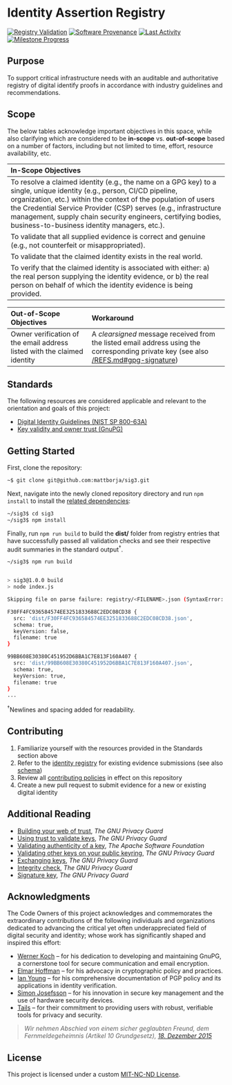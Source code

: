 # Identity Assertion Registry
[![Registry Validation](https://img.shields.io/github/actions/workflow/status/mattborja/sig3/ci.yml?style=for-the-badge&labelColor=333333&color=007ec6&logo=github&logoColor=ffffff&label=Registry+Validation)](https://github.com/mattborja/sig3/actions/workflows/ci.yml)
[![Software Provenance](https://img.shields.io/badge/%E2%98%B0-007ec6?style=for-the-badge&logo=github&label=Software+Provenance&labelColor=333333)](https://github.com/mattborja/sig3/attestations/)
[![Last Activity](https://img.shields.io/github/last-commit/mattborja/sig3?style=for-the-badge&labelColor=333333&color=007ec6&logo=github&logoColor=ffffff&label=Last+Activity)](https://github.com/mattborja/sig3/pulse)
[![Milestone Progress](https://img.shields.io/github/milestones/progress/mattborja/sig3/1?style=for-the-badge&labelColor=333333&color=007ec6&logo=github&logoColor=ffffff&label=Milestone+Progress)](https://github.com/mattborja/sig3/milestones)

## Purpose
To support critical infrastructure needs with an auditable and authoritative registry of digital identify proofs in accordance with industry guidelines and recommendations.

## Scope
The below tables acknowledge important objectives in this space, while also clarifying which are considered to be **in-scope** vs. **out-of-scope** based on a number of factors, including but not limited to time, effort, resource availability, etc.

| In-Scope Objectives |
|:---|
| To resolve a claimed identity (e.g., the name on a GPG key) to a single, unique identity (e.g., person, CI/CD pipeline, organization, etc.) within the context of the population of users the Credential Service Provider (CSP) serves (e.g., infrastructure management, supply chain security engineers, certifying bodies, business-to-business identity managers, etc.). |
| To validate that all supplied evidence is correct and genuine (e.g., not counterfeit or misappropriated). |
| To validate that the claimed identity exists in the real world. |
| To verify that the claimed identity is associated with either: a) the real person supplying the identity evidence, or b) the real person on behalf of which the identity evidence is being provided. |

| Out-of-Scope Objectives | Workaround |
|:---|:---|
| Owner verification of the email address listed with the claimed identity | A *clearsigned* message received from the listed email address using the corresponding private key (see also [/REFS.md#gpg-signature](/REFS.md#gpg-signature)) |

## Standards
The following resources are considered applicable and relevant to the orientation and goals of this project:
- [Digital Identity Guidelines (NIST SP 800-63A)](https://pages.nist.gov/800-63-3/sp800-63a.html)
- [Key validity and owner trust (GnuPG)](https://www.gnupg.org/gph/en/manual/x334.html)

## Getting Started
First, clone the repository:
```bash
~$ git clone git@github.com:mattborja/sig3.git
```

Next, navigate into the newly cloned repository directory and run `npm install` to install the [related dependencies](/package.json):
```bash
~/sig3$ cd sig3
~/sig3$ npm install
```

Finally, run `npm run build` to build the **dist/** folder from registry entries that have successfully passed all validation checks and see their respective audit summaries in the standard output<sup>†</sup>.
```bash
~/sig3$ npm run build


> sig3@1.0.0 build
> node index.js

Skipping file on parse failure: registry/<FILENAME>.json (SyntaxError: Expected double-quoted property name in JSON at position 1474 (line 16 column 5))

F30FF4FC936584574EE3251833688C2EDC08CD38 {
  src: 'dist/F30FF4FC936584574EE3251833688C2EDC08CD38.json',
  schema: true,
  keyVersion: false,
  filename: true
}

99BB608E30380C451952D6BBA1C7E813F160A407 {
  src: 'dist/99BB608E30380C451952D6BBA1C7E813F160A407.json',
  schema: true,
  keyVersion: true,
  filename: true
}
...
```
<sup>†</sup>Newlines and spacing added for readability.

## Contributing
1. Familiarize yourself with the resources provided in the Standards section above
2. Refer to the [identity registry](/registry/) for existing evidence submissions (see also [schema](/SCHEMA.md))
3. Review all [contributing policies](/COMPLIANCE.md) in effect on this repository
4. Create a new pull request to submit evidence for a new or existing digital identity

## Additional Reading
- [Building your web of trust](https://www.gnupg.org/gph/en/manual/x547.html), *The GNU Privacy Guard*
- [Using trust to validate keys](https://www.gnupg.org/gph/en/manual/x334.html#AEN384), *The GNU Privacy Guard*
- [Validating authenticity of a key](https://apache.org/info/verification.html#Validating), *The Apache Software Foundation*
- [Validating other keys on your public keyring](https://www.gnupg.org/gph/en/manual/x334.html), *The GNU Privacy Guard*
- [Exchanging keys](https://www.gnupg.org/gph/en/manual/x56.html), *The GNU Privacy Guard*
- [Integrity check](https://gnupg.org/download/integrity_check.html), *The GNU Privacy Guard*
- [Signature key](https://gnupg.org/signature_key.html), *The GNU Privacy Guard*

## Acknowledgments
The Code Owners of this project acknowledges and commemorates the extraordinary contributions of the following individuals and organizations dedicated to advancing the critical yet often underappreciated field of digital security and identity; whose work has significantly shaped and inspired this effort:

- [Werner Koch](https://www.propublica.org/article/the-worlds-email-encryption-software-relies-on-one-guy-who-is-going-broke) – for his dedication to developing and maintaining GnuPG, a cornerstone tool for secure communication and email encryption.
- [Elmar Hoffman](http://www.elho.net/crypto/policy/) – for his advocacy in cryptographic policy and practices.
- [Ian Young](https://iay.org.uk/identity/pgp/policy/2021-02-25/) – for his comprehensive documentation of PGP policy and its applications in identity verification.
- [Simon Josefsson](https://blog.josefsson.org/2014/06/23/offline-gnupg-master-key-and-subkeys-on-yubikey-neo-smartcard/) – for his innovation in secure key management and the use of hardware security devices.
- [Tails](https://tails.net/contribute/design/download_verification/) – for their commitment to providing users with robust, verifiable tools for privacy and security.

> *Wir nehmen Abschied von einem sicher geglaubten Freund, dem Fernmeldegeheimnis (Artikel 10 Grundgesetz), [18. Dezember 2015](https://lists.gnupg.org/pipermail/gnupg-users/2016-February/055173.html)*

## License
This project is licensed under a custom [MIT-NC-ND License](/LICENSE).
